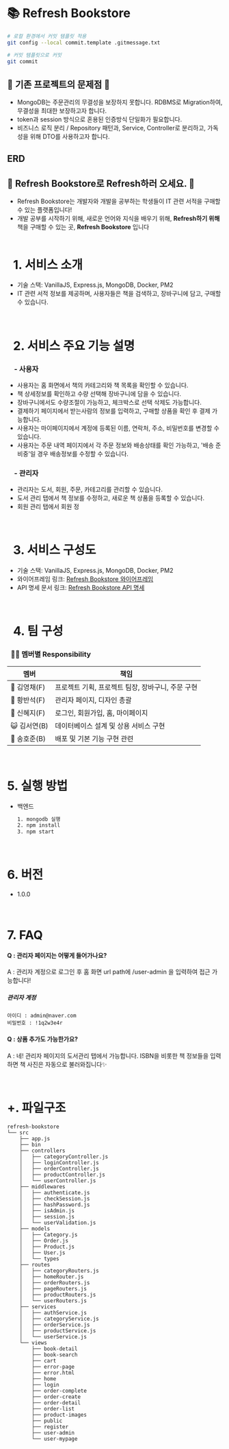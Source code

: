 # 📚 Refresh Bookstore

```bash
# 로컬 환경에서 커밋 템플릿 적용
git config --local commit.template .gitmessage.txt

# 커밋 템플릿으로 커밋
git commit
```

## 🌳 기존 프로젝트의 문제점 🌳

- MongoDB는 주문관리의 무결성을 보장하지 못합니다. RDBMS로 Migration하여, 무결성을 최대한 보장하고자 합니다.
- token과 session 방식으로 혼용된 인증방식 단일화가 필요합니다.
- 비즈니스 로직 분리 / Repository 패턴과, Service, Controller로 분리하고, 가독성을 위해 DTO를 사용하고자 합니다.

## ERD

## 🌳 Refresh Bookstore로 Refresh하러 오세요. 🌳

- Refresh Bookstore는 개발자와 개발을 공부하는 학생들이 IT 관련 서적을 구매할 수 있는 플랫폼입니다!
- 개발 공부를 시작하기 위해, 새로운 언어와 지식을 배우기 위해, **Refresh하기 위해** 책을 구매할 수 있는 곳, **Refresh Bookstore** 입니다
  <br>
  <br>

# &ensp;1. 서비스 소개

- 기술 스택: VanillaJS, Express.js, MongoDB, Docker, PM2
- IT 관련 서적 정보를 제공하며, 사용자들은 책을 검색하고, 장바구니에 담고, 구매할 수 있습니다.

<br>

# &ensp;2. 서비스 주요 기능 설명

### &emsp;**- 사용자**

- 사용자는 홈 화면에서 책의 카테고리와 책 목록을 확인할 수 있습니다.
- 책 상세정보를 확인하고 수량 선택해 장바구니에 담을 수 있습니다.
- 장바구니에서도 수량조절이 가능하고, 체크박스로 선택 삭제도 가능합니다.
- 결제하기 페이지에서 받는사람의 정보를 입력하고, 구매할 상품을 확인 후 결제 가능합니다.
- 사용자는 마이페이지에서 계정에 등록된 이름, 연락처, 주소, 비밀번호를 변경할 수 있습니다.
- 사용자는 주문 내역 페이지에서 각 주문 정보와 배송상태를 확인 가능하고, '배송 준비중'일 경우 배송정보를 수정할 수 있습니다.

### &emsp;**- 관리자**

- 관리자는 도서, 회원, 주문, 카테고리를 관리할 수 있습니다.
- 도서 관리 탭에서 책 정보를 수정하고, 새로운 책 상품을 등록할 수 있습니다.
- 회원 관리 탭에서 회원 정

<br>

# &ensp;3. 서비스 구성도

- 기술 스택: VanillaJS, Express.js, MongoDB, Docker, PM2
- 와이어프레임 링크: [Refresh Bookstore 와이어프레임](https://www.notion.so/4-18-50f780066803467a83aeac4a4e4ef4b8)
- API 명세 문서 링크: [Refresh Bookstore API 명세](https://www.notion.so/API-e0ced6930cd04a838b51927ad733c709)

<br>

# &ensp;4. 팀 구성

### &ensp;💪🏻 멤버별 Responsibility

| 멤버         | 책임                                              |
| ------------ | ------------------------------------------------- |
| 🐰 김영채(F) | 프로젝트 기획, 프로젝트 팀장, 장바구니, 주문 구현 |
| 🐶 황반석(F) | 관리자 페이지, 디자인 총괄                        |
| 🐥 신혜지(F) | 로그인, 회원가입, 홈, 마이페이지                  |
| 😺 김서연(B) | 데이터베이스 설계 및 상용 서비스 구현             |
| 🐻 송호준(B) | 배포 및 기본 기능 구현 관련                       |

<br>

# 5. 실행 방법

- 백엔드

  ```bash
  1. mongodb 실행
  2. npm install
  3. npm start
  ```

<br>

# 6. 버전

- 1.0.0

<br>

# 7. FAQ

#### **Q : 관리자 페이지는 어떻게 들어가나요?**

A : 관리자 계정으로 로그인 후 홈 화면 url path에 /user-admin 을 입력하여 접근 가능합니다!
<br>

##### 관리자 계정

```
아이디 : admin@naver.com
비밀번호 : !1q2w3e4r
```

#### **Q : 상품 추가도 가능한가요?**

A : 네! 관리자 페이지의 도서관리 탭에서 가능합니다. ISBN을 비롯한 책 정보들을 입력하면 책 사진은 자동으로 불러와집니다✨

<br>

# +. 파일구조

```
refresh-bookstore
└── src
    ├── app.js
    ├── bin
    ├── controllers
    │   ├── categoryController.js
    │   ├── loginController.js
    │   ├── orderController.js
    │   ├── productController.js
    │   └── userController.js
    ├── middlewares
    │   ├── authenticate.js
    │   ├── checkSession.js
    │   ├── hashPassword.js
    │   ├── isAdmin.js
    │   ├── session.js
    │   └── userValidation.js
    ├── models
    │   ├── Category.js
    │   ├── Order.js
    │   ├── Product.js
    │   ├── User.js
    │   └── types
    ├── routes
    │   ├── categoryRouters.js
    │   ├── homeRouter.js
    │   ├── orderRouters.js
    │   ├── pageRouters.js
    │   ├── productRouters.js
    │   └── userRouters.js
    ├── services
    │   ├── authService.js
    │   ├── categoryService.js
    │   ├── orderService.js
    │   ├── productService.js
    │   └── userService.js
    └── views
        ├── book-detail
        ├── book-search
        ├── cart
        ├── error-page
        ├── error.html
        ├── home
        ├── login
        ├── order-complete
        ├── order-create
        ├── order-detail
        ├── order-list
        ├── product-images
        ├── public
        ├── register
        ├── user-admin
        └── user-mypage
```
